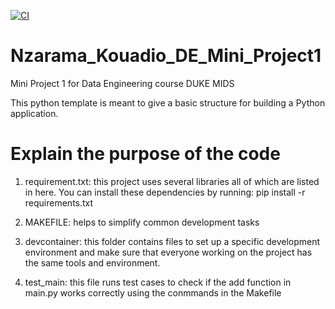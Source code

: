 [![CI](https://github.com/nogibjj/Nzarama_Kouadio_DE_Mini_Project1/actions/workflows/hello.yml/badge.svg)](https://github.com/nogibjj/Nzarama_Kouadio_DE_Mini_Project1/actions/workflows/hello.yml)

# Nzarama_Kouadio_DE_Mini_Project1
Mini Project 1 for Data Engineering course DUKE MIDS

This python template is meant to give a basic structure for building a Python application. 

# Explain the purpose of the code
1. requirement.txt: this project uses several libraries all of which are listed in here. You can install these dependencies by running: pip install -r requirements.txt

2. MAKEFILE: helps to simplify common development tasks

3. devcontainer: this folder contains files to set up a specific development environment and make sure that everyone working on the project has the same tools and environment. 

4. test_main: this file runs test cases to check if the add function in main.py works correctly using the conmmands in the Makefile 